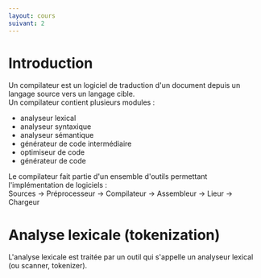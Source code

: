 ```yaml
---
layout: cours
suivant: 2
---
```


# Introduction

Un compilateur est un logiciel de traduction d'un document depuis un langage source vers un langage cible.  
Un compilateur contient plusieurs modules :
- analyseur lexical
- analyseur syntaxique
- analyseur sémantique
- générateur de code intermédiaire
- optimiseur de code
- générateur de code

Le compilateur fait partie d'un ensemble d'outils permettant l'implémentation de logiciels :  
Sources -> Préprocesseur -> Compilateur -> Assembleur -> Lieur -> Chargeur

# Analyse lexicale (tokenization)

L'analyse lexicale est traitée par un outil qui s'appelle un analyseur lexical (ou scanner, tokenizer).
